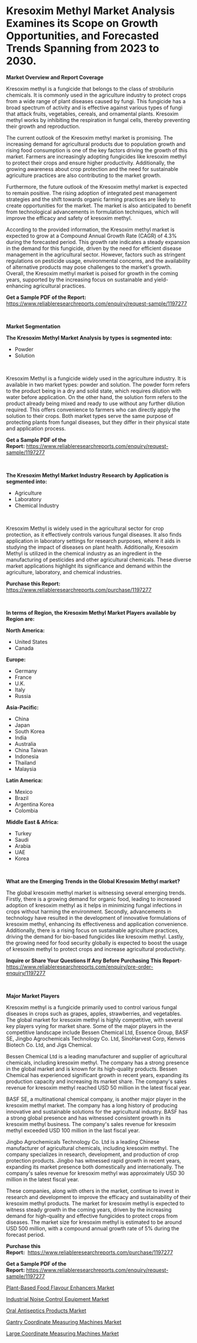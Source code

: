 <p><h1>Kresoxim Methyl Market Analysis Examines its Scope on Growth Opportunities, and Forecasted Trends Spanning from 2023 to 2030.</h1></p><p><strong>Market Overview and Report Coverage</strong></p>
<p><p>Kresoxim methyl is a fungicide that belongs to the class of strobilurin chemicals. It is commonly used in the agriculture industry to protect crops from a wide range of plant diseases caused by fungi. This fungicide has a broad spectrum of activity and is effective against various types of fungi that attack fruits, vegetables, cereals, and ornamental plants. Kresoxim methyl works by inhibiting the respiration in fungal cells, thereby preventing their growth and reproduction.</p><p>The current outlook of the Kresoxim methyl market is promising. The increasing demand for agricultural products due to population growth and rising food consumption is one of the key factors driving the growth of this market. Farmers are increasingly adopting fungicides like kresoxim methyl to protect their crops and ensure higher productivity. Additionally, the growing awareness about crop protection and the need for sustainable agriculture practices are also contributing to the market growth.</p><p>Furthermore, the future outlook of the Kresoxim methyl market is expected to remain positive. The rising adoption of integrated pest management strategies and the shift towards organic farming practices are likely to create opportunities for the market. The market is also anticipated to benefit from technological advancements in formulation techniques, which will improve the efficacy and safety of kresoxim methyl.</p><p>According to the provided information, the Kresoxim methyl market is expected to grow at a Compound Annual Growth Rate (CAGR) of 4.3% during the forecasted period. This growth rate indicates a steady expansion in the demand for this fungicide, driven by the need for efficient disease management in the agricultural sector. However, factors such as stringent regulations on pesticide usage, environmental concerns, and the availability of alternative products may pose challenges to the market's growth. Overall, the Kresoxim methyl market is poised for growth in the coming years, supported by the increasing focus on sustainable and yield-enhancing agricultural practices.</p></p>
<p><strong>Get a Sample PDF of the Report:</strong> <a href="https://www.reliableresearchreports.com/enquiry/request-sample/1197277">https://www.reliableresearchreports.com/enquiry/request-sample/1197277</a></p>
<p>&nbsp;</p>
<p><strong>Market Segmentation</strong></p>
<p><strong>The Kresoxim Methyl Market Analysis by types is segmented into:</strong></p>
<p><ul><li>Powder</li><li>Solution</li></ul></p>
<p>&nbsp;</p>
<p><p>Kresoxim Methyl is a fungicide widely used in the agriculture industry. It is available in two market types: powder and solution. The powder form refers to the product being in a dry and solid state, which requires dilution with water before application. On the other hand, the solution form refers to the product already being mixed and ready to use without any further dilution required. This offers convenience to farmers who can directly apply the solution to their crops. Both market types serve the same purpose of protecting plants from fungal diseases, but they differ in their physical state and application process.</p></p>
<p><strong>Get a Sample PDF of the Report:</strong>&nbsp;<a href="https://www.reliableresearchreports.com/enquiry/request-sample/1197277">https://www.reliableresearchreports.com/enquiry/request-sample/1197277</a></p>
<p>&nbsp;</p>
<p><strong>The Kresoxim Methyl Market Industry Research by Application is segmented into:</strong></p>
<p><ul><li>Agriculture</li><li>Laboratory</li><li>Chemical Industry</li></ul></p>
<p>&nbsp;</p>
<p><p>Kresoxim Methyl is widely used in the agricultural sector for crop protection, as it effectively controls various fungal diseases. It also finds application in laboratory settings for research purposes, where it aids in studying the impact of diseases on plant health. Additionally, Kresoxim Methyl is utilized in the chemical industry as an ingredient in the manufacturing of pesticides and other agricultural chemicals. These diverse market applications highlight its significance and demand within the agriculture, laboratory, and chemical industries.</p></p>
<p><strong>Purchase this Report:</strong>&nbsp; <a href="https://www.reliableresearchreports.com/purchase/1197277">https://www.reliableresearchreports.com/purchase/1197277</a></p>
<p>&nbsp;</p>
<p><strong>In terms of Region, the Kresoxim Methyl Market Players available by Region are:</strong></p>
<p>
    <p> <strong> North America: </strong>
        <ul>
            <li>United States</li>
            <li>Canada</li>
        </ul>
        </p> 
    <p> <strong> Europe: </strong>
        <ul>
            <li>Germany</li>
            <li>France</li>
            <li>U.K.</li>
            <li>Italy</li>
            <li>Russia</li>
        </ul>
        </p> 
    <p> <strong> Asia-Pacific: </strong>
        <ul>
            <li>China</li>
            <li>Japan</li>
            <li>South Korea</li>
            <li>India</li>
            <li>Australia</li>
            <li>China Taiwan</li>
            <li>Indonesia</li>
            <li>Thailand</li>
            <li>Malaysia</li>
        </ul>
        </p> 
    <p> <strong> Latin America: </strong>
        <ul>
            <li>Mexico</li>
            <li>Brazil</li>
            <li>Argentina Korea</li>
            <li>Colombia</li>
        </ul>
        </p> 
    <p> <strong> Middle East & Africa: </strong>
        <ul>
            <li>Turkey</li>
            <li>Saudi</li>
            <li>Arabia</li>
            <li>UAE</li>
            <li>Korea</li>
        </ul>
    </p>
    </p>
<p>&nbsp;</p>
<p><strong>What are the Emerging Trends in the Global Kresoxim Methyl market?</strong></p>
<p><p>The global kresoxim methyl market is witnessing several emerging trends. Firstly, there is a growing demand for organic food, leading to increased adoption of kresoxim methyl as it helps in minimizing fungal infections in crops without harming the environment. Secondly, advancements in technology have resulted in the development of innovative formulations of kresoxim methyl, enhancing its effectiveness and application convenience. Additionally, there is a rising focus on sustainable agriculture practices, driving the demand for bio-based fungicides like kresoxim methyl. Lastly, the growing need for food security globally is expected to boost the usage of kresoxim methyl to protect crops and increase agricultural productivity.</p></p>
<p><strong>Inquire or Share Your Questions If Any Before Purchasing This Report</strong>- <a href="https://www.reliableresearchreports.com/enquiry/pre-order-enquiry/1197277">https://www.reliableresearchreports.com/enquiry/pre-order-enquiry/1197277</a></p>
<p>&nbsp;</p>
<p><strong>Major Market Players</strong></p>
<p><p>Kresoxim methyl is a fungicide primarily used to control various fungal diseases in crops such as grapes, apples, strawberries, and vegetables. The global market for kresoxim methyl is highly competitive, with several key players vying for market share. Some of the major players in the competitive landscape include Bessen Chemical Ltd, Essence Group, BASF SE, Jingbo Agrochemicals Technology Co. Ltd, SinoHarvest Corp, Kenvos Biotech Co. Ltd, and Jigs Chemical.</p><p>Bessen Chemical Ltd is a leading manufacturer and supplier of agricultural chemicals, including kresoxim methyl. The company has a strong presence in the global market and is known for its high-quality products. Bessen Chemical has experienced significant growth in recent years, expanding its production capacity and increasing its market share. The company's sales revenue for kresoxim methyl reached USD 50 million in the latest fiscal year.</p><p>BASF SE, a multinational chemical company, is another major player in the kresoxim methyl market. The company has a long history of producing innovative and sustainable solutions for the agricultural industry. BASF has a strong global presence and has witnessed consistent growth in its kresoxim methyl business. The company's sales revenue for kresoxim methyl exceeded USD 100 million in the last fiscal year.</p><p>Jingbo Agrochemicals Technology Co. Ltd is a leading Chinese manufacturer of agricultural chemicals, including kresoxim methyl. The company specializes in research, development, and production of crop protection products. Jingbo has witnessed rapid growth in recent years, expanding its market presence both domestically and internationally. The company's sales revenue for kresoxim methyl was approximately USD 30 million in the latest fiscal year.</p><p>These companies, along with others in the market, continue to invest in research and development to improve the efficacy and sustainability of their kresoxim methyl products. The market for kresoxim methyl is expected to witness steady growth in the coming years, driven by the increasing demand for high-quality and effective fungicides to protect crops from diseases. The market size for kresoxim methyl is estimated to be around USD 500 million, with a compound annual growth rate of 5% during the forecast period.</p></p>
<p><strong>Purchase this Report:</strong>&nbsp;&nbsp;<a href="https://www.reliableresearchreports.com/purchase/1197277">https://www.reliableresearchreports.com/purchase/1197277</a></p>
<p></p>
<p><strong>Get a Sample PDF of the Report:</strong>&nbsp;<a href="https://www.reliableresearchreports.com/enquiry/request-sample/1197277">https://www.reliableresearchreports.com/enquiry/request-sample/1197277</a></p>
<p><p><a href="https://medium.com/@slanecode210/plant-based-food-flavour-enhancers-market-share-evolution-and-market-growth-trends-2023-2030-b7739ee81440">Plant-Based Food Flavour Enhancers Market</a></p><p><a href="https://medium.com/@rosaleekoss/industrial-noise-control-equipment-market-furnishes-information-on-market-share-market-trends-and-5c423586f689">Industrial Noise Control Equipment Market</a></p><p><a href="https://medium.com/@daishawolff/oral-antiseptics-products-market-size-market-outlook-and-market-forecast-2023-to-2030-1c2f51fc08e1">Oral Antiseptics Products Market</a></p><p><a href="https://medium.com/@orphabrakus2023/gantry-coordinate-measuring-machines-market-analysis-its-cagr-market-segmentation-and-global-875c9278d2e3">Gantry Coordinate Measuring Machines Market</a></p><p><a href="https://medium.com/@twilabailey2000/large-coordinate-measuring-machines-market-size-reveals-the-best-marketing-channels-in-global-cd977c467252">Large Coordinate Measuring Machines Market</a></p></p>